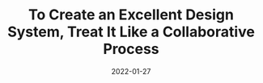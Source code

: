 ---
date: 2022-01-27
publisher: uxdesigncc
tags:
  - design-systems
  - processes
target_url: https://uxdesign.cc/to-create-an-excellent-design-system-treat-it-like-a-collaborative-process-6602376bfef6
title: To Create an Excellent Design System, Treat It Like a Collaborative Process
---